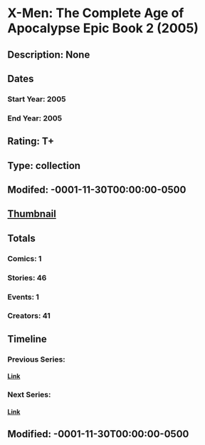 # X-Men: The Complete Age of Apocalypse Epic Book 2 (2005)
## Description: None
## Dates
### Start Year: 2005
### End Year: 2005
## Rating: T+
## Type: collection
## Modifed: -0001-11-30T00:00:00-0500
## [Thumbnail](http://i.annihil.us/u/prod/marvel/i/mg/c/b0/4bc61dec7755f.jpg)
## Totals
### Comics: 1
### Stories: 46
### Events: 1
### Creators: 41
## Timeline
### Previous Series: 
#### [Link]()
### Next Series: 
#### [Link]()
## Modified: -0001-11-30T00:00:00-0500